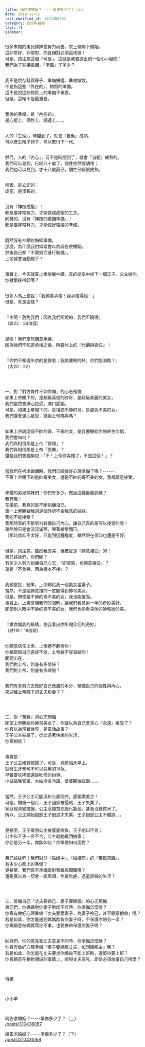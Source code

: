 ```yaml
---
title: 禱告求婚姻？-----準備多少了？（上）
date: 2019-11-05
last_modified_at: 1573266744
category: 信仰與婚姻
tags: []
sidebar: 
---
```


<p>很多未婚的弟兄姊妹會努力禱告，求上帝賜下婚姻。<br/>
這非常好，非常對，而且絕對必須這樣做！<br/>
可是，請注意這個『可是』，這就是我要提出的一個小小疑問：<br/>
我們為了迎接婚姻，『準備』了多少？</p>
<p><br/>
我不是說存錢買房子、準備婚禮、準備嫁妝，<br/>
不是指這些『外在的』、物質的準備。<br/>
這不是說這些物質上的準備不重要，<br/>
但是，這絕不是最重要。</p>
<p><br/>
我說的準備，是『內在的』，<br/>
是心態上、個性上、調適上、、、。</p>
<p><br/>
人的『生理』，時間到了，就會『自動』成熟，<br/>
可以產生精子卵子，可以繁衍下一代。</p>
<p><br/>
然而，人的『內心』，可不是時間到了，就會『自動』成熟的。<br/>
我們可以見到，已經八十歲了，個性依然很幼稚；<br/>
我們也可以見到，才十八歲而已，個性已經很成熟。</p>
<p><br/>
稱義，是立即的；<br/>
成聖，是漫長的。</p>
<p><br/>
沒有『神蹟成聖』！<br/>
都是要非常努力，才能做成成聖的工夫。<br/>
同樣的，沒有『神蹟的婚姻準備』！<br/>
都是要非常努力，才能做好結婚的準備。</p>
<p><br/>
既然沒有神蹟的婚姻準備，<br/>
那麼，為什麼我們常常會以為禱告求婚姻，<br/>
然後自己都『不需努力進行裝備』，<br/>
上帝就會自動賜下？</p>
<p><br/>
事實上，今天就算上帝施展神蹟，真的從空中掉下一個王子、公主給你，<br/>
你就承接得起嗎？</p>
<p><br/>
很多人馬上會說：「我願意承接！我承接得起！」<br/>
但是，真是這樣？</p>
<p><br/>
『主啊！赦免我們；因為我們所說的，我們不曉得』<br/>
（路23：34改寫）</p>
<p><br/>
是啦！我們當然願意承接，<br/>
因為我們不知道承接之後，所要付上的『代價與責任』！</p>
<p><br/>
『你們不知道所求的是甚麼；我將要喝的杯，你們能喝嗎？』<br/>
（太20：22）</p>
<p> </p>
<p><br/>
一、對『對方條件不如你願』的心志預備<br/>
如果上帝賜下的，是超級英俊的帥哥，是超級美麗的美女，<br/>
我們當然會滿心接受，滿口感謝。<br/>
可是，如果上帝賜下的，是相貌不帥的哥，是姿色不美的女，<br/>
我們還會滿心接受，感謝上帝賜與嗎？</p>
<p><br/>
如果上帝說這個不帥的哥、不美的女，是我要賜給你的終生伴侶，<br/>
我們會如何？<br/>
我們真相信那是上帝『賞賜』？<br/>
我們真相信那是上帝『恩典』？<br/>
還是我們會趕緊說：「不！上帝你弄錯了，不是這個！」？</p>
<p><br/>
當我們在祈求婚姻時，我們已經做好心理準備了嗎？------<br/>
不管上帝賜下的是帥哥美女，還是不帥的哥不美的女，我都願意接受。</p>
<p><br/>
未婚的弟兄姊妹們！你們有多少，做過這種自我訓練？<br/>
我有哦！<br/>
在婚前，我真的是不斷訓練自己，<br/>
萬一上帝賜給我的是個外貌不合我意的姊妹，<br/>
我能不能接受？<br/>
我那時真的不斷努力裝備自己內心，讓自己真的是可以接受的哦！<br/>
雖然說只是會淚流滿面，哭著接受而已。<br/>
（那時信仰不太好，只能到這種程度，雖然現在信仰也還是不好）</p>
<p><br/>
但是，請注意，雖然我會哭，但確實是『願意接受』的！<br/>
弟兄姊妹們，你們呢？<br/>
有多少人努力訓練自己心志，『即使哭，也願意接受』？<br/>
還是『不會哭，因為根本不接』？</p>
<p><br/>
我願意接，結果，上帝賜給我一個美女當妻子。<br/>
當然，不是說願意接的一定能得到帥哥美女，<br/>
但是，即使是不帥的哥不美的女，我也能接受。<br/>
事實上，上帝會開我們的眼睛，讓我們看見另一半的奇妙美好，<br/>
即使別人眼中不帥的哥不美的女，我們也能看見他的帥和她的美。</p>
<p><br/>
『求你開我的眼睛，使我看出你所賜伴侶的奇妙』<br/>
（詩119：18改寫）</p>
<p><br/>
你願意信任上帝，上帝絕不虧待你！<br/>
你越緊抓自己喜好不放，上帝越不容易給你！<br/>
問題出在，<br/>
我們對上帝，到底有多信任？<br/>
我們對上帝，到底有多順服？</p>
<p><br/>
我們有多努力去做好自己應盡的本分，預備自己的個性與內心，<br/>
來迎接上帝賜下的丈夫和妻子？</p>
<p> </p>
<p><br/>
二、對『苦難』的心志預備<br/>
即使上帝賜給你帥哥美女了，你就以為自己會真心『永遠』接受了？<br/>
你真以為現實世界，是童話故事？<br/>
王子公主結婚了，從此過著快樂的生活，<br/>
你真相信？</p>
<p><br/>
事實是：<br/>
王子公主確實結婚了，可是，洞房隔天早上，<br/>
就發生牙膏可不可以共用的爭執、<br/>
早餐要吃稀飯還是吐司的紛爭、<br/>
小姑插嘴管事、大姑冷言冷語、婆婆開始找砸、、、。</p>
<p><br/>
當然，王子公主可能沒和公婆同住，感謝讚美主！<br/>
可是，婚後一個月，王子國家被侵略，王子失業了，<br/>
家庭經濟變拮据，公主沒錢買衣服化妝品，甚至沒錢買米了。<br/>
所以，公主開始抱怨王子很混才失業、王子抱怨公主不體諒、、。</p>
<p><br/>
更甚至，王子看到公主被婆婆欺負，王子閉口不言；<br/>
公主和王子一言不合，公主就動輒回娘家；<br/>
你若是另一半，你該如何？你準備如何面對？</p>
<p><br/>
弟兄姊妹們！我們對於『婚姻中』、『婚姻前』的『苦難來臨』，<br/>
有多少心態上的準備？<br/>
更甚至，我們真有準備面對苦難與艱難嗎？<br/>
還是真以為一切會一帆風順，無憂無慮，過童話般的生活？</p>
<p> </p>
<p><br/>
三、裝備自己『丈夫要捨己、妻子要順服』的心志預備<br/>
弟兄們，你媽媽對你妻子態度不佳時，你準備怎麼辦？<br/>
你真有做好心理準備『丈夫要愛妻子，為妻子捨己，甚至願意捨命』嗎？<br/>
若是如此，你怎能遇到媽媽欺負你妻子時，不保護你的另一半？<br/>
你真願意被媽媽罵你不孝，也要拼命保護你妻子嗎？</p>
<p><br/>
姊妹們，你的意見和丈夫意見不同時，你準備怎麼辦？<br/>
你真有做好心理準備『妻子要順服丈夫，如同順服主』嗎？<br/>
若是如此，你怎能在丈夫要求你婚後不能上班時，還堅持要上班？<br/>
你真願意在相對領域的事情上，順服丈夫意見，即使必須放棄自己所愛？</p>
<p> </p>
<p>待續</p>
<p> </p>
<p>小小羊</p>
<p> </p>
<p>禱告求婚姻？-----準備多少了？（上）<br/>
<a href="/posts/310436087" target="_blank">/posts/310436087</a></p>
<p>禱告求婚姻？-----準備多少了？（下）<br/>
<a href="/posts/310436168" target="_blank">/posts/310436168</a></p>
